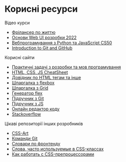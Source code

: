 # Корисні ресурси

Відео курси
* [Фрілансер по життю](https://www.youtube.com/watch?v=yJcCKuxfb2o&list=PLM6XATa8CAG4F9nAIYNS5oAiPotxwLFIr)
* [Основи Web UI розробки 2022](https://courses.prometheus.org.ua/courses/course-v1:LITS+114+2022_T2/course/)
* [Вебпрограмування з Python та JavaScript CS50](https://courses.prometheus.org.ua/courses/course-v1:Prometheus+CS50+2021_T1/course/)
* [Introduction to Git and GitHub](https://www.coursera.org/learn/introduction-git-github)

Корисні сайти
* [Практичні задачі з розробки та мов програмування](https://www.freecodecamp.org/ukrainian/learn/)
* [HTML, CSS, JS CheatSheet](https://htmlcheatsheet.com/)
* [Довідник по HTML тегам та інше](https://css.in.ua/html/tags)
* [Шпаргалка з flexbox](https://fls.guru/flexbox.html)
* [Шпаргалка з Grid](https://fls.guru/grid.html)
* [Генератор flex](https://the-echoplex.net/flexyboxes/)
* [Підручник з Git](https://git-scm.com/book/uk/v2)
* [Підручник з JS](https://uk.javascript.info/)
* [Онлайн редактор коду](https://codepen.io/pen/)
* [Stackoverflow](https://ru.stackoverflow.com/)

Цікаві репозиторії інших розробників
* [CSS-Art](https://github.com/ArtDits/CSS-Art.git)
* [Команди Git](https://github.com/ArtDits/git_commands.git)
* [Словари по фронтенду](https://github.com/ArtDits/dictionary.git)
* [Слова, часто используемые в CSS-классах](https://github.com/ArtDits/common-words.git)
* [Как работать с CSS-препроцессорами](https://github.com/ArtDits/idiomatic-pre-CSS.git)

